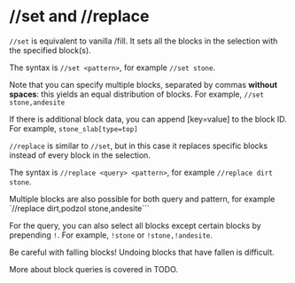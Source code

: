 # //set and //replace

`//set` is equivalent to vanilla /fill. It sets all the blocks in the selection with the specified block(s).

The syntax is `//set <pattern>`, for example `//set stone`.

Note that you can specify multiple blocks, separated by commas **without spaces**: this yields an equal distribution of blocks. For example, `//set stone,andesite`

If there is additional block data, you can append \[key=value\] to the block ID. For example, `stone_slab[type=top]`

`//replace` is similar to `//set`, but in this case it replaces specific blocks instead of every block in the selection.

The syntax is `//replace <query> <pattern>`, for example `//replace dirt stone`.

Multiple blocks are also possible for both query and pattern, for example `//replace dirt,podzol stone,andesite```

For the query, you can also select all blocks except certain blocks by prepending `!`. For example, `!stone` or `!stone,!andesite`.

<div class="warning">
    Be careful with falling blocks! Undoing blocks that have fallen is difficult.
</div>

More about block queries is covered in TODO.

